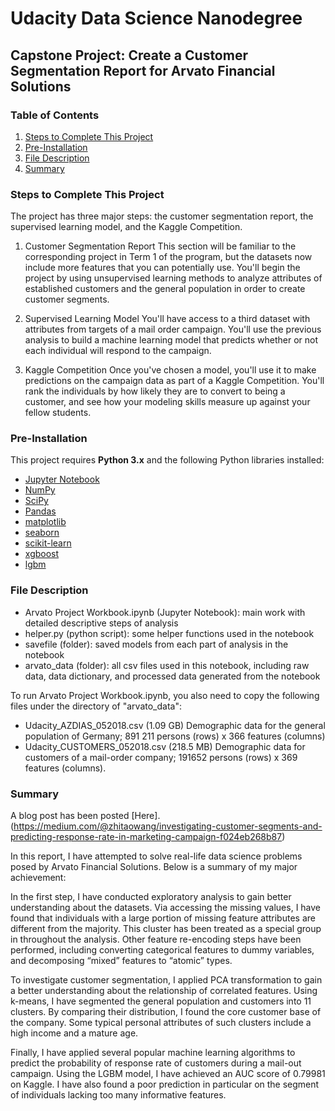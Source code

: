 # Udacity Data Science Nanodegree
## Capstone Project: Create a Customer Segmentation Report for Arvato Financial Solutions

### Table of Contents

1. [Steps to Complete This Project](#steps)
2. [Pre-Installation](#install)
3. [File Description](#file)
4. [Summary](#summary)

### Steps to Complete This Project <a name="steps"></a>
The project has three major steps: the customer segmentation report, the supervised learning model, and the Kaggle Competition.

1. Customer Segmentation Report
This section will be familiar to the corresponding project in Term 1 of the program, but the datasets now include more features that you can potentially use. You'll begin the project by using unsupervised learning methods to analyze attributes of established customers and the general population in order to create customer segments.

2. Supervised Learning Model
You'll have access to a third dataset with attributes from targets of a mail order campaign. You'll use the previous analysis to build a machine learning model that predicts whether or not each individual will respond to the campaign.

3. Kaggle Competition
Once you've chosen a model, you'll use it to make predictions on the campaign data as part of a Kaggle Competition. You'll rank the individuals by how likely they are to convert to being a customer, and see how your modeling skills measure up against your fellow students.

### Pre-Installation <a name="install"></a>

This project requires **Python 3.x** and the following Python libraries installed:

- [Jupyter Notebook](https://jupyter.org/)
- [NumPy](http://www.numpy.org/)
- [SciPy](https://www.scipy.org/)
- [Pandas](http://pandas.pydata.org)
- [matplotlib](http://matplotlib.org/)
- [seaborn](https://seaborn.pydata.org/)
- [scikit-learn](http://scikit-learn.org/stable/)
- [xgboost](https://xgboost.readthedocs.io/)
- [lgbm](https://lightgbm.readthedocs.io/)

### File Description <a name="file"></a>

- Arvato Project Workbook.ipynb (Jupyter Notebook): main work with detailed descriptive steps of analysis
- helper.py (python script): some helper functions used in the notebook
- savefile (folder): saved models from each part of analysis in the notebook
- arvato_data (folder): all csv files used in this notebook, including raw data, data dictionary, and processed data generated from the notebook

To run Arvato Project Workbook.ipynb, you also need to copy the following files under the directory of "arvato_data":
- Udacity_AZDIAS_052018.csv (1.09 GB) Demographic data for the general population of Germany; 891 211 persons (rows) x 366 features (columns)
- Udacity_CUSTOMERS_052018.csv (218.5 MB) Demographic data for customers of a mail-order company; 191652 persons (rows) x 369 features (columns).

### Summary <a name="summary"></a>
A blog post has been posted [Here].(https://medium.com/@zhitaowang/investigating-customer-segments-and-predicting-response-rate-in-marketing-campaign-f024eb268b87)

In this report, I have attempted to solve real-life data science problems posed by Arvato Financial Solutions. Below is a summary of my major achievement:

In the first step, I have conducted exploratory analysis to gain better understanding about the datasets. Via accessing the missing values, I have found that individuals with a large portion of missing feature attributes are different from the majority. This cluster has been treated as a special group in throughout the analysis. Other feature re-encoding steps have been performed, including converting categorical features to dummy variables, and decomposing “mixed” features to “atomic” types.

To investigate customer segmentation, I applied PCA transformation to gain a better understanding about the relationship of correlated features. Using k-means, I have segmented the general population and customers into 11 clusters. By comparing their distribution, I found the core customer base of the company. Some typical personal attributes of such clusters include a high income and a mature age.

Finally, I have applied several popular machine learning algorithms to predict the probability of response rate of customers during a mail-out campaign. Using the LGBM model, I have achieved an AUC score of 0.79981 on Kaggle. I have also found a poor prediction in particular on the segment of individuals lacking too many informative features.




